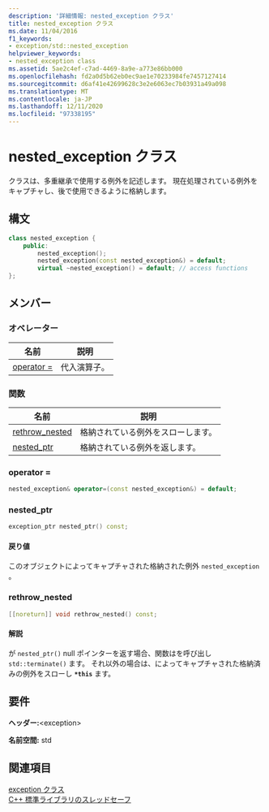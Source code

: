 ```yaml
---
description: '詳細情報: nested_exception クラス'
title: nested_exception クラス
ms.date: 11/04/2016
f1_keywords:
- exception/std::nested_exception
helpviewer_keywords:
- nested_exception class
ms.assetid: 5ae2c4ef-c7ad-4469-8a9e-a773e86bb000
ms.openlocfilehash: fd2a0d5b62eb0ec9ae1e70233984fe7457127414
ms.sourcegitcommit: d6af41e42699628c3e2e6063ec7b03931a49a098
ms.translationtype: MT
ms.contentlocale: ja-JP
ms.lasthandoff: 12/11/2020
ms.locfileid: "97338195"
---
```

# <a name="nested_exception-class"></a>nested_exception クラス

クラスは、多重継承で使用する例外を記述します。 現在処理されている例外をキャプチャし、後で使用できるように格納します。

## <a name="syntax"></a>構文

```cpp
class nested_exception {
    public:
        nested_exception();
        nested_exception(const nested_exception&) = default;
        virtual ~nested_exception() = default; // access functions
};
```

## <a name="members"></a>メンバー

### <a name="operators"></a>オペレーター

|名前|説明|
|-|-|
|[operator =](#op_as)|代入演算子。|

### <a name="functions"></a>関数

|名前|説明|
|-|-|
|[rethrow_nested](#rethrow_nested)|格納されている例外をスローします。|
|[nested_ptr](#nested_ptr)|格納されている例外を返します。|

### <a name="operator"></a><a name="op_as"></a> operator =

```cpp
nested_exception& operator=(const nested_exception&) = default;
```

### <a name="nested_ptr"></a><a name="nested_ptr"></a> nested_ptr

```cpp
exception_ptr nested_ptr() const;
```

#### <a name="return-value"></a>戻り値

このオブジェクトによってキャプチャされた格納された例外 `nested_exception` 。

### <a name="rethrow_nested"></a><a name="rethrow_nested"></a> rethrow_nested

```cpp
[[noreturn]] void rethrow_nested() const;
```

#### <a name="remarks"></a>解説

が `nested_ptr()` null ポインターを返す場合、関数はを呼び出し `std::terminate()` ます。 それ以外の場合は、によってキャプチャされた格納済みの例外をスローし **`*this`** ます。

## <a name="requirements"></a>要件

**ヘッダー:**\<exception>

**名前空間:** std

## <a name="see-also"></a>関連項目

[exception クラス](../standard-library/exception-class.md)\
[C++ 標準ライブラリのスレッドセーフ](../standard-library/thread-safety-in-the-cpp-standard-library.md)
